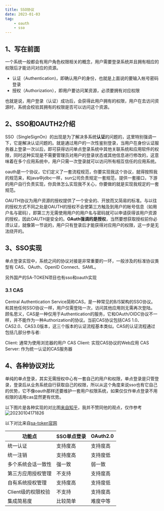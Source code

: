 ```yaml
---
title: SSO协议
date: 2023-01-03
tag:
    - oauth
    - sso
---
```


## 1、写在前面

一个系统一般都会有用户角色权限相关的概念，用户需要登录系统并且拥有相应的权限后才能访问对应的资源。

- 认证（Authentication)，即确认用户的身份，也就是上面说的要输入帐号密码登录
- 授权（Authorization），即用户要访问某资源，必须要拥有对应权限

也就是说，用户登录（认证）成功后，会获得此用户拥有的权限，用户在去访问资源时，系统会校验其拥有的权限是否可以访问这个资源。

## 2、SSO和OAUTH2介绍

SSO（SingleSignOn）的出现是为了解决多系统**认证**的问题的，这里特别强调一下，它是解决认证问题的。就是通过用户的一次性鉴别登录，当用户在身份认证服务器上登录一次以后，即可获得访问单点登录系统中其他关联系统和应用软件的权限，同时这种实现是不需要管理员对用户的登录状态或其他信息进行修改的，这意味着在多个应用系统中，用户只需一次登录就可以访问所有相互信任的应用系统。

oauth是一个协议，它们定义了一套流程规范，你要实现我这个协议，就得按照我的规范来，和java中jdbc一样，sun公司负责规定一套规范，提供一套接口，下游的用户自行负责实现，你具体怎么实现我不关心，你要做的就是实现我规定的一套规范。

OAUTH协议为用户资源的授权提供了一个安全的、开放而又简易的标准。与以往的授权方式不同之处是OAUTH的授权不会使第三方触及到用户的帐号信息（如用户名与密码），即第三方无需使用用户的用户名与密码就可以申请获得该用户资源的授权，因此OAUTH是安全的。**OAuth强调的是授权**，当然要想获取授权前你必须认证，就像第一节说的，用户只有登录后才能获得对应用户的权限，这一步是无法绕开的。

## 3、SSO实现

单点登录实现中，系统之间的协议对接是非常重要的一环，一般涉及的标准协议类型有 CAS、OAuth、OpenID Connect、SAML。

另外国产的SA-TOKEN项目也有sso和oauth实现

### 3.1 CAS

Central Authentication Service简称CAS，是一种常见的B/S架构的SSO协议。和其他任何SSO协议一样，用户仅需登陆一次，访问其他应用则无需再次登陆。顾名思义，CAS是一种仅用于Authentication的服务，它和OAuth/OIDC协议不一样，并不能作为一种Authorization的协议。当前CAS协议包括CAS 1.0、CAS2.0、CAS3.0版本，这三个版本的认证流程基本类似。CAS的认证流程通过包括几部分参与者:

Client: 通常为使用浏览器的用户
CAS Client: 实现CAS协议的Web应用
CAS Server: 作为统一认证的CAS服务器

## 4、各种协议对比

单纯的单点登录，其实无需授权中心有一套自己的用户和权限，单点登录是只管登录，登录后从业务系统自行获取自己的权限，所以从这个角度来说sso也有它自己的优势，它不像oauth那样还要维护一套用户权限系统，如果仅仅作单点登录不用权限的话用cas显然更有优势。

以下图片是各种实现的对比图[来自知乎](https://zhuanlan.zhihu.com/p/267845330)，我并不赞同他的观点，仅作参考
![20230104171826](https://afatpig.oss-cn-chengdu.aliyuncs.com/blog/20230104171826.png)

以下对比来自[sa-token官网](https://sa-token.cc/doc.html#/fun/sso-vs-oauth2)

|功能点|SSO单点登录|OAuth2.0|
|--|--|--|
|统一认证| 支持度高 |支持度高|
|统一注销| 支持度高 |支持度低|
|多个系统会话一致性 |强一致 |弱一致|
|第三方应用授权管理 |不支持 |支持度高|
|自有系统授权管理 |支持度高| 支持度低|
|Client级的权限校验 |不支持 |支持度高|
|集成简易度| 比较简单 |难度中等|
